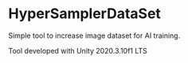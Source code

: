 # HyperSamplerDataSet
 Simple tool to increase image dataset for AI training.
 
 Tool developed with Unity 2020.3.10f1 LTS
